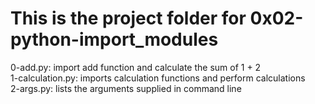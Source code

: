 # This is the project folder for 0x02-python-import_modules
0-add.py: import add function and calculate the sum of 1 + 2   
1-calculation.py: imports calculation functions and perform calculations   
2-args.py: lists the arguments supplied in command line     

